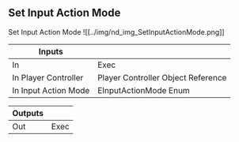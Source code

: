 ## Set Input Action Mode
Set Input Action Mode
![[../img/nd_img_SetInputActionMode.png]]

|Inputs||
|--|--|
| In | Exec |
| In Player Controller | Player Controller Object Reference |
| In Input Action Mode | EInputActionMode Enum |

|Outputs||
|--|--|
| Out | Exec |

